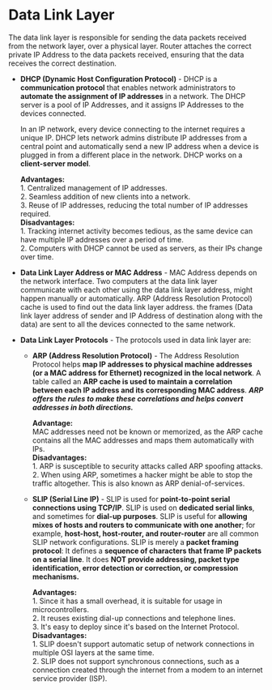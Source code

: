 # Data Link Layer

The data link layer is responsible for sending the data packets received from the network layer, over a physical layer. Router attaches the correct private IP Address to the data packets received, ensuring that the data receives the correct destination.

*   **DHCP (Dynamic Host Configuration Protocol)** - DHCP is a **communication protocol** that enables network administrators to **automate the assignment of IP addresses** in a network. The DHCP server is a pool of IP Addresses, and it assigns IP Addresses to the devices connected.

    In an IP network, every device connecting to the internet requires a unique IP. DHCP lets network admins distribute IP addresses from a central point and automatically send a new IP address when a device is plugged in from a different place in the network. DHCP works on a **client-server model**.

    **Advantages:**\
    1\. Centralized management of IP addresses.\
    2\. Seamless addition of new clients into a network.\
    3\. Reuse of IP addresses, reducing the total number of IP addresses required.\
    **Disadvantages:**\
    1\. Tracking internet activity becomes tedious, as the same device can have multiple IP addresses over a period of time.\
    2\. Computers with DHCP cannot be used as servers, as their IPs change over time.
* **Data Link Layer Address or MAC Address** - MAC Address depends on the network interface. Two computers at the data link layer communicate with each other using the data link layer address, might happen manually or automatically. ARP (Address Resolution Protocol) cache is used to find out the data link layer address. the frames (Data link layer address of sender and IP Address of destination along with the data) are sent to all the devices connected to the same network.
* **Data Link Layer Protocols** - The protocols used in data link layer are:
  *   **ARP (Address Resolution Protocol)** - The Address Resolution Protocol helps **map IP addresses to physical machine addresses (or a MAC address for Ethernet) recognized in the local network**. A table called an **ARP cache is used to maintain a correlation between each IP address and its corresponding MAC address**. _**ARP offers the rules to make these correlations and helps convert addresses in both directions.**_

      **Advantage:**\
      MAC addresses need not be known or memorized, as the ARP cache contains all the MAC addresses and maps them automatically with IPs.\
      **Disadvantages:**\
      1\. ARP is susceptible to security attacks called ARP spoofing attacks.\
      2\. When using ARP, sometimes a hacker might be able to stop the traffic altogether. This is also known as ARP denial-of-services.
  *   **SLIP (Serial Line IP)** - SLIP is used for **point-to-point serial connections using TCP/IP**. SLIP is used on **dedicated serial links**, and sometimes for **dial-up purposes**. SLIP is useful for **allowing mixes of hosts and routers to communicate with one another**; for example, **host-host, host-router, and router-router** are all common SLIP network configurations. SLIP is merely a **packet framing protocol**: It defines a **sequence of characters that frame IP packets on a serial line**. It does **NOT provide addressing, packet type identification, error detection or correction, or compression mechanisms.**

      **Advantages:**\
      1\. Since it has a small overhead, it is suitable for usage in microcontrollers.\
      2\. It reuses existing dial-up connections and telephone lines.\
      3\. It's easy to deploy since it's based on the Internet Protocol.\
      **Disadvantages:**\
      1\. SLIP doesn't support automatic setup of network connections in multiple OSI layers at the same time.\
      2\. SLIP does not support synchronous connections, such as a connection created through the internet from a modem to an internet service provider (ISP).
